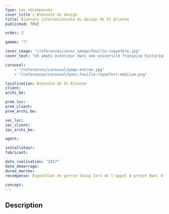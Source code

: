 ```yaml
---
type: Les récompensés
cover_title : Biennale du design
title: Biennale internationnale du design de St Etienne
published: TRUE

order: 3

gamme: "?"

cover_image: "/references/cover_image/feuille-roquefere.jpg"
cover_text: "Un amphi extérieur dans une université française historique"

carousel:
    - "/references/carousel/page-entree.jpg"
    - "/references/carousel/banc-feuille-roquefert-mobilum.png"

localisation: Biennale de St Etienne
client:
archi_be:

prem_loc:
prem_client:
prem_archi_be:

sec_loc:
sec_client:
sec_archi_be:

agent:

installateur:
fabricant:

date_realisation: "2017"
date_demarrage:
duree_marche:
recompense: Exposition du perron Stoop lors de l'appel à projet Banc d'Essais 2017

concept:
---
```


## Description

